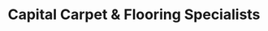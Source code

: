 ---
title: "Capital Carpet & Flooring Specialists"
url: /wellesley/capital-carpet-und-flooring-specialists/
shop: Teppiche
---